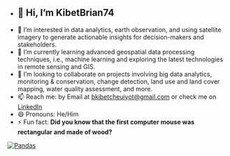 - ## 👋 Hi, I’m KibetBrian74
- 👀 I’m interested in data analytics, earth observation, and using satellite imagery to generate actionable insights for decision-makers and stakeholders.
- 🌱 I’m currently learning advanced geospatial data processing techniques, i.e., machine learning and exploring the latest technologies in remote sensing and GIS.
- 💞️ I’m looking to collaborate on projects involving big data analytics, monitoring & conservation, change detection, land use and land cover mapping, water quality assessment, and more.
- 📫 Reach me: by Email at bkibetcheuiyot@gmail.com or check me on [LinkedIn](https://www.linkedin.com/in/brian-kibet-425453226/>)
- 😄 Pronouns: He/Him
- ⚡ Fun fact: **Did you know that the first computer mouse was rectangular and made of wood?**






[![Pandas](https://encrypted-tbn0.gstatic.com/images?q=tbn:ANd9GcRSu9xFbA6COOd9Wq-koFEoAFD7wpFgbvdz6Q&s)](https://pandas.pydata.org/)
